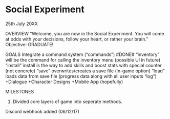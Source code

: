 # Social Experiment
 
25th July 20XX

OVERVIEW
“Welcome, you are now in the Social Experiment. You will come at odds with your decisions, follow your heart, or rather your brain.”
Objective: GRADUATE! 

GOALS
Integrate a command system (“commands”) #DONE#
“inventory” will be the command for calling the inventory menu (possible UI in future) 
“install” install is the way to add skills and boost stats with special counter (not concrete)
“save” overwrites/creates a save file (in-game option)
“load” loads data from save file (progress data along with all user inputs “log”)
+Dialogue 
+Character Designs
+Mobile App (hopefully)

MILESTONES
1) Divided core layers of game into seperate methods.

Discord webhook added (06/12/17)
